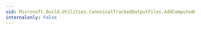 ```yaml
---
uid: Microsoft.Build.Utilities.CanonicalTrackedOutputFiles.AddComputedOutputForSourceRoot(System.String,System.String)
internalonly: False
---
```

